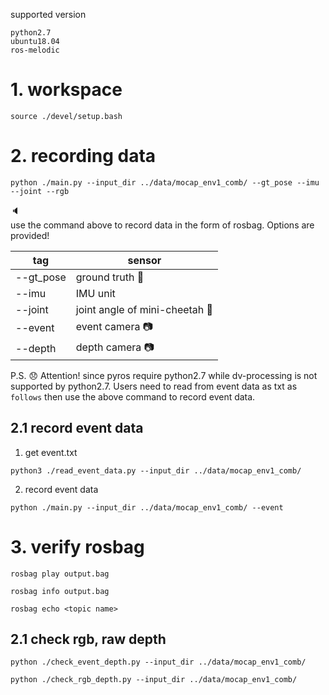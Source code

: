 supported version
```
python2.7
ubuntu18.04
ros-melodic
```

# 1. workspace
```
source ./devel/setup.bash
```

# 2. recording data
```
python ./main.py --input_dir ../data/mocap_env1_comb/ --gt_pose --imu --joint --rgb
```
:speaker: \
use the command above to record data in the form of rosbag. Options are provided!

| tag | sensor |
| ---------|----------|
| --gt_pose  |  ground truth :movie_camera: |
| --imu  | IMU unit  |
| --joint  | joint angle of mini-cheetah :dog: |
|--event | event camera  :camera:|
|--depth|depth camera  :camera:|



P.S. :disappointed: Attention! since pyros require python2.7 while dv-processing is not supported by python2.7. Users need to read from event data as txt as ``follows`` then use the above command to record event data.
## 2.1 record event data
1. get event.txt
```
python3 ./read_event_data.py --input_dir ../data/mocap_env1_comb/ 
```
2. record event data
```
python ./main.py --input_dir ../data/mocap_env1_comb/ --event
```





# 3. verify rosbag

```
rosbag play output.bag
```

```
rosbag info output.bag
```

```
rosbag echo <topic name>
```

## 2.1 check rgb, raw depth
```
python ./check_event_depth.py --input_dir ../data/mocap_env1_comb/
```


```
python ./check_rgb_depth.py --input_dir ../data/mocap_env1_comb/
```